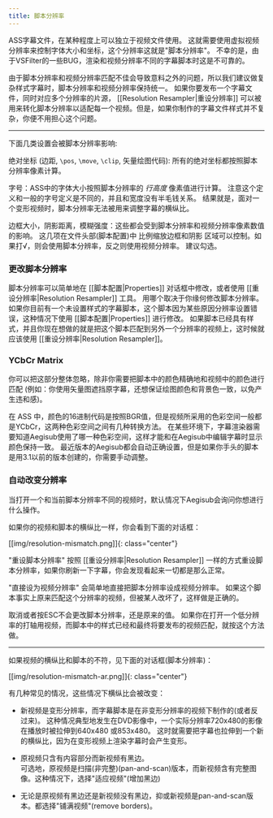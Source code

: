 ```yaml
---
title: 脚本分辨率
---
```


ASS字幕文件，在某种程度上可以独立于视频文件使用。
这就需要使用虚拟视频分辨率来控制字体大小和坐标，这个分辨率这就是"脚本分辨率"。
不幸的是，由于VSFilter的一些BUG，渲染和视频分辨率不同的字幕脚本时这是不可靠的。

由于脚本分辨率和视频分辨率匹配不佳会导致意料之外的问题，所以我们建议做复杂样式字幕时，脚本分辨率和视频分辨率保持统一。
如果你要发布一个字幕文件，同时对应多个分辨率的片源， [[Resolution Resampler|重设分辨率]] 可以被用来转化脚本分辨率以适配每一个视频。但是，如果你制作的字幕文件样式并不复杂，你便不用担心这个问题。

----------------------

下面几类设置会被脚本分辨率影响:

绝对坐标 (边距, `\pos`, `\move`, `\clip`, 矢量绘图代码): 所有的绝对坐标都按照脚本分辨率像素计算。


字号：ASS中的字体大小按照脚本分辨率的 *行高度* 像素值进行计算。
注意这个定义和一般的字号定义是不同的，并且和宽度没有半毛钱关系。
结果就是，面对一个变形视频时，脚本分辨率无法被用来调整字幕的横纵比。

边框大小，阴影距离，模糊强度：这些都会受到脚本分辨率和视频分辨率像素数值的影响。
这几项在文件头部(脚本配置)中 比例缩放边框和阴影 区域可以控制。如果打√，则会使用脚本分辨率，反之则使用视频分辨率。
建议勾选。

### 更改脚本分辨率

脚本分辨率可以简单地在 [[脚本配置|Properties]] 对话框中修改，或者使用 [[重设分辨率|Resolution Resampler]] 工具。
用哪个取决于你缘何修改脚本分辨率。
如果你目前有一个未设置样式的字幕脚本，这个脚本因为某些原因分辨率设置错误，这种情况下使用 [[脚本配置|Properties]] 进行修改。
如果脚本已经具有样式，并且你现在想做的就是把这个脚本匹配到另外一个分辨率的视频上，这时候就应该使用 [[重设分辨率|Resolution Resampler]]。

### YCbCr Matrix

你可以把这部分整体忽略，除非你需要把脚本中的颜色精确地和视频中的颜色进行匹配 (例如：你使用矢量图遮挡原字幕，还想保证绘图颜色和背景色一致，以免产生违和感)。

在 ASS 中，颜色的16进制代码是按照BGR值，但是视频所采用的色彩空间一般都是YCbCr，这两种色彩空间之间有几种转换方法。
在某些环境下，字幕渲染器需要知道Aegisub使用了哪一种色彩空间，这样才能和在Aegisub中编辑字幕时显示颜色保持一致。
最近版本的Aegisub都会自动正确设置，但是如果你手头的脚本是用3.1以前的版本创建的，你需要手动调整。

### 自动改变分辨率

当打开一个和当前脚本分辨率不同的视频时，默认情况下Aegisub会询问你想进行什么操作。

如果你的视频和脚本的横纵比一样，你会看到下面的对话框：

[[img/resolution-mismatch.png]]{: class="center"}

"重设脚本分辨率" 按照 [[重设分辨率|Resolution Resampler]] 一样的方式重设脚本分辨率，如果你刷新一下字幕，你会发现看起来一切都是那么正常。

"直接设为视频分辨率" 会简单地直接把脚本分辨率设成视频分辨率。
如果这个脚本事实上原来匹配这个分辨率的视频，但被某人改坏了，这样做是正确的。

取消或者按ESC不会更改脚本分辨率，还是原来的值。
如果你在打开一个低分辨率的打轴用视频，而脚本中的样式已经和最终将要发布的视频匹配，就按这个方法做。

----------------------

如果视频的横纵比和脚本的不符，见下面的对话框(脚本分辨率)：

[[img/resolution-mismatch-ar.png]]{: class="center"}

有几种常见的情况，这些情况下横纵比会被改变：

* 新视频是变形分辨率，而字幕脚本是在非变形分辨率的视频下制作的(或者反过来)。
  这种情况典型地发生在DVD影像中，一个实际分辨率720x480的影像在播放时被拉伸到640x480 或853x480。
  这时就需要把字幕也拉伸到一个新的横纵比，因为在变形视频上渲染字幕时会产生变形。

* 原视频只含有内容部分而新视频有黑边。                               
  可选地，原视频是扫描(非完整)(pan-and-scan)版本，而新视频含有完整图像。这种情况下，选择"适应视频"(增加黑边)

* 无论是原视频有黑边还是新视频没有黑边，抑或新视频是pan-and-scan版本。都选择"铺满视频"(remove borders)。
